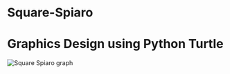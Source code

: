 # Square-Spiaro
# Graphics Design using Python Turtle
![Square Spiaro graph](https://user-images.githubusercontent.com/72095437/181935699-60b194d9-171b-4d96-baa2-ea6a1bee471e.png)
